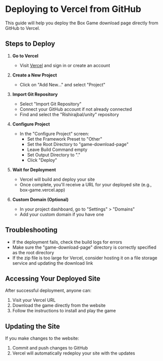 # Deploying to Vercel from GitHub

This guide will help you deploy the Box Game download page directly from GitHub to Vercel.

## Steps to Deploy

1. **Go to Vercel**
   - Visit [Vercel](https://vercel.com/) and sign in or create an account

2. **Create a New Project**
   - Click on "Add New..." and select "Project"

3. **Import Git Repository**
   - Select "Import Git Repository"
   - Connect your GitHub account if not already connected
   - Find and select the "Rishirajbal/unity" repository

4. **Configure Project**
   - In the "Configure Project" screen:
     - Set the Framework Preset to "Other"
     - Set the Root Directory to "game-download-page"
     - Leave Build Command empty
     - Set Output Directory to "."
     - Click "Deploy"

5. **Wait for Deployment**
   - Vercel will build and deploy your site
   - Once complete, you'll receive a URL for your deployed site (e.g., box-game.vercel.app)

6. **Custom Domain (Optional)**
   - In your project dashboard, go to "Settings" > "Domains"
   - Add your custom domain if you have one

## Troubleshooting

- If the deployment fails, check the build logs for errors
- Make sure the "game-download-page" directory is correctly specified as the root directory
- If the zip file is too large for Vercel, consider hosting it on a file storage service and updating the download link

## Accessing Your Deployed Site

After successful deployment, anyone can:
1. Visit your Vercel URL
2. Download the game directly from the website
3. Follow the instructions to install and play the game

## Updating the Site

If you make changes to the website:
1. Commit and push changes to GitHub
2. Vercel will automatically redeploy your site with the updates